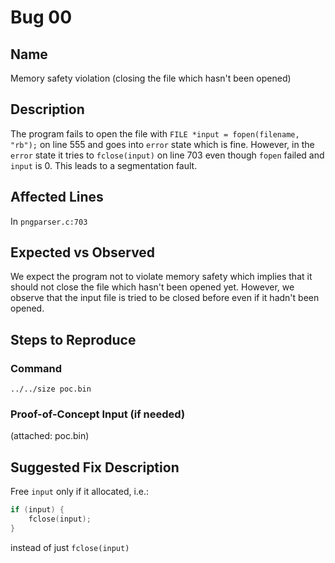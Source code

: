 # Bug 00
## Name
Memory safety violation (closing the file which hasn't been opened)

## Description
The program fails to open the file with `FILE *input = fopen(filename, "rb");` on line 555 and goes into `error` state which is fine. However, in the `error` state it tries to `fclose(input)` on line 703 even though `fopen` failed and `input` is 0. This leads to a segmentation fault.

## Affected Lines
In `pngparser.c:703`

## Expected vs Observed
We expect the program not to violate memory safety which implies that it should not close the file which hasn't been opened yet. However, we observe that the input file is tried to be closed before even if it hadn't been opened.

## Steps to Reproduce
### Command
```
../../size poc.bin
```
### Proof-of-Concept Input (if needed)
(attached: poc.bin)

## Suggested Fix Description
Free `input` only if it allocated, i.e.:
```c
if (input) {
    fclose(input);
}
```
instead of just `fclose(input)`